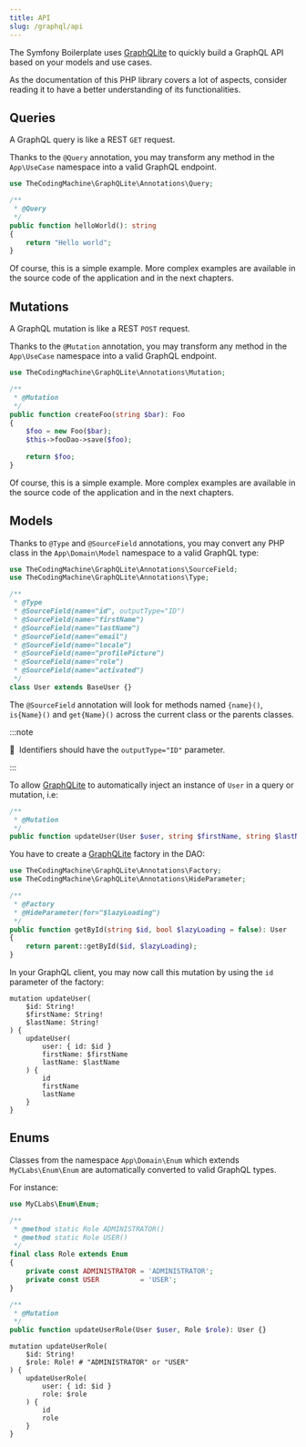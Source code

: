 ```yaml
---
title: API
slug: /graphql/api
---
```


The Symfony Boilerplate uses [GraphQLite](https://graphqlite.thecodingmachine.io/) to quickly build a GraphQL API based
on your models and use cases.

As the documentation of this PHP library covers a lot of aspects, consider reading it to have a better understanding
of its functionalities.

## Queries

A GraphQL query is like a REST `GET` request.

Thanks to the `@Query` annotation, you may transform any method in the `App\UseCase` namespace into a valid GraphQL
endpoint.

```php title="App\UseCase\HelloWorld.php"
use TheCodingMachine\GraphQLite\Annotations\Query;

/**
 * @Query
 */
public function helloWorld(): string 
{
    return "Hello world";
}
```

Of course, this is a simple example. More complex examples are available in the source code of the application and in
the next chapters.

## Mutations

A GraphQL mutation is like a REST `POST` request.

Thanks to the `@Mutation` annotation, you may transform any method in the `App\UseCase` namespace into a valid GraphQL
endpoint.

```php title="App\UseCase\CreateFoo.php"
use TheCodingMachine\GraphQLite\Annotations\Mutation;

/**
 * @Mutation
 */
public function createFoo(string $bar): Foo 
{
    $foo = new Foo($bar);
    $this->fooDao->save($foo);
    
    return $foo;
}
```

Of course, this is a simple example. More complex examples are available in the source code of the application and in
the next chapters.

## Models

Thanks to `@Type` and `@SourceField` annotations, you may convert any PHP class in the `App\Domain\Model` namespace to
a valid GraphQL type:

```php title="src/api/src/Domain/Model/User.php"
use TheCodingMachine\GraphQLite\Annotations\SourceField;
use TheCodingMachine\GraphQLite\Annotations\Type;

/**
 * @Type
 * @SourceField(name="id", outputType="ID")
 * @SourceField(name="firstName")
 * @SourceField(name="lastName")
 * @SourceField(name="email")
 * @SourceField(name="locale")
 * @SourceField(name="profilePicture")
 * @SourceField(name="role")
 * @SourceField(name="activated")
 */
class User extends BaseUser {}
```

The `@SourceField` annotation will look for methods named `{name}()`, `is{Name}()` and `get{Name}()` across the current
class or the parents classes.

:::note

📣&nbsp;&nbsp;Identifiers should have the `outputType="ID"` parameter.

:::

To allow [GraphQLite](https://graphqlite.thecodingmachine.io/) to automatically inject an instance of
`User` in a query or mutation, i.e:

```php
/**
 * @Mutation
 */
public function updateUser(User $user, string $firstName, string $lastName): User {}
```

You have to create a [GraphQLite](https://graphqlite.thecodingmachine.io/) factory in the DAO:

```php title="src/api/src/Domain/Dao/UserDao.php"
use TheCodingMachine\GraphQLite\Annotations\Factory;
use TheCodingMachine\GraphQLite\Annotations\HideParameter;

/**
 * @Factory
 * @HideParameter(for="$lazyLoading")
 */
public function getById(string $id, bool $lazyLoading = false): User
{
    return parent::getById($id, $lazyLoading);
}
```

In your GraphQL client, you may now call this mutation by using the `id` parameter of the factory:

```title="GraphQL"
mutation updateUser(
    $id: String!
    $firstName: String!
    $lastName: String!
) {
    updateUser(
        user: { id: $id }
        firstName: $firstName
        lastName: $lastName
    ) {
        id
        firstName
        lastName
    }
}
```

## Enums

Classes from the namespace `App\Domain\Enum` which extends `MyCLabs\Enum\Enum` are automatically converted to valid
GraphQL types.

For instance:

```php title="src/api/src/Domain/Enum/Role.php"
use MyCLabs\Enum\Enum;

/**
 * @method static Role ADMINISTRATOR()
 * @method static Role USER()
 */
final class Role extends Enum
{
    private const ADMINISTRATOR = 'ADMINISTRATOR';
    private const USER          = 'USER';
}  
```

```php
/**
 * @Mutation 
 */
public function updateUserRole(User $user, Role $role): User {}
```

```title="GraphQL"
mutation updateUserRole(
    $id: String!
    $role: Role! # "ADMINISTRATOR" or "USER"
) {
    updateUserRole(
        user: { id: $id }
        role: $role
    ) {
        id
        role
    }
}
```

